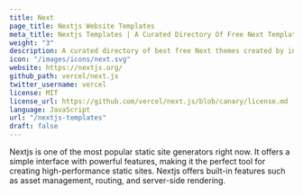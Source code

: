```yaml
---
title: Next
page_title: Nextjs Website Templates
meta_title: Nextjs Templates | A Curated Directory Of Free Next Templates
weight: "3"
description: A curated directory of best free Next themes created by independent web designers & developers that are open source, MIT licensed & available for free to download.
icon: "/images/icons/next.svg"
website: https://nextjs.org/
github_path: vercel/next.js
twitter_username: vercel
license: MIT
license_url: https://github.com/vercel/next.js/blob/canary/license.md
language: JavaScript
url: "/nextjs-templates"
draft: false
---
```


Nextjs is one of the most popular static site generators right now. It offers a simple interface with powerful features, making it the perfect tool for creating high-performance static sites. Nextjs offers built-in features such as asset management, routing, and server-side rendering.
